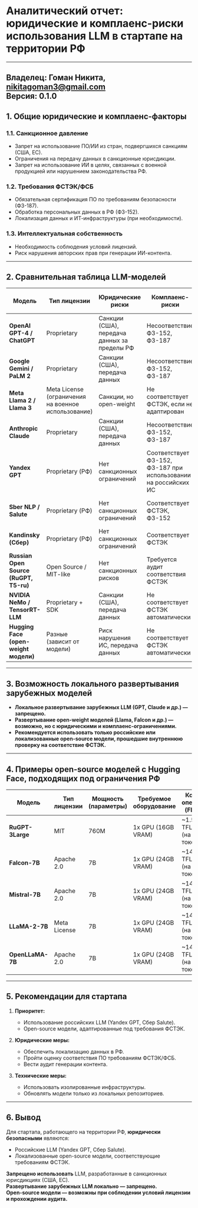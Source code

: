 # **Аналитический отчет: юридические и комплаенс-риски использования LLM в стартапе на территории РФ**
---

Владелец: Гоман Никита, nikitagoman3@gmail.com  
Версия: 0.1.0
---

## **1. Общие юридические и комплаенс-факторы**

### **1.1. Санкционное давление**
- Запрет на использование ПО/ИИ из стран, подвергшихся санкциям (США, ЕС).
- Ограничения на передачу данных в санкционные юрисдикции.
- Запрет на использование ИИ в целях, связанных с военной продукцией или нарушением законодательства РФ.

### **1.2. Требования ФСТЭК/ФСБ**
- Обязательная сертификация ПО по требованиям безопасности (ФЗ-187).
- Обработка персональных данных в РФ (ФЗ-152).
- Локализация данных и ИТ-инфраструктуры (при необходимости).

### **1.3. Интеллектуальная собственность**
- Необходимость соблюдения условий лицензий.
- Риск нарушения авторских прав при генерации ИИ-контента.

---

## **2. Сравнительная таблица LLM-моделей**

| Модель | Тип лицензии | Юридические риски | Комплаенс-риски | Возможные сценарии использования | Примечание |
|--------|--------------|-------------------|------------------|-----------------------------------|------------|
| **OpenAI GPT-4 / ChatGPT** | Proprietary | Санкции (США), передача данных за пределы РФ | Несоответствие ФЗ-152, ФЗ-187 | Запрещено использовать в РФ | Запрещено в РФ |
| **Google Gemini / PaLM 2** | Proprietary | Санкции (США), передача данных | Несоответствие ФЗ-152, ФЗ-187 | Запрещено использовать в РФ | Запрещено в РФ |
| **Meta Llama 2 / Llama 3** | Meta License (ограничения на военное использование) | Санкции, но open-weight | Не соответствует ФСТЭК, если не адаптирован | Обучение, исследование, ограниченное коммерческое | Требует локализации и аудита |
| **Anthropic Claude** | Proprietary | Санкции (США), передача данных | Несоответствие ФЗ-152, ФЗ-187 | Запрещено использовать в РФ | Запрещено в РФ |
| **Yandex GPT** | Proprietary (РФ) | Нет санкционных ограничений | Соответствует ФЗ-152, ФЗ-187 при использовании на российских ИС | Контент-генерация, аналитика, чат-боты | Рекомендовано для РФ |
| **Sber NLP / Salute** | Proprietary (РФ) | Нет санкционных ограничений | Соответствует ФСТЭК, ФЗ-152 | Контент-генерация, поддержка, аналитика | Рекомендовано для РФ |
| **Kandinsky (Сбер)** | Proprietary (РФ) | Нет санкционных ограничений | Соответствует ФСТЭК | Генерация изображений, интеграции | Рекомендовано для РФ |
| **Russian Open Source (RuGPT, Т5-ru)** | Open Source / MIT-like | Нет санкционных рисков | Требуется аудит соответствия ФСТЭК | Обучение, исследования, внутренние продукты | Рекомендовано, при соблюдении условий безопасности |
| **NVIDIA NeMo / TensorRT-LLM** | Proprietary + SDK | Санкции (США), передача данных | Не соответствует ФСТЭК автоматически | Ограничено для РФ | Запрещено или ограничено |
| **Hugging Face (open-weight модели)** | Разные (зависит от модели) | Риск нарушения ИС, передача данных | Не соответствует ФСТЭК автоматически | Только с локальной инфраструктурой, с аудитом | Возможен при соблюдении условий |

---

## **3. Возможность локального развертывания зарубежных моделей**

- **Локальное развертывание зарубежных LLM (GPT, Claude и др.) — запрещено.**
- **Развертывание open-weight моделей (Llama, Falcon и др.) — возможно, но с юридическими и комплаенс-ограничениями.**
- **Рекомендуется использовать только российские или локализованные open-source модели, прошедшие внутреннюю проверку на соответствие ФСТЭК.**

---

## **4. Примеры open-source моделей с Hugging Face, подходящих под ограничения РФ**

| Модель | Тип лицензии | Мощность (параметры) | Требуемое оборудование | Кол-во операций (FLOPs) | Назначение | Комплаенс-ограничения |
|--------|--------------|----------------------|--------------------------|--------------------------|------------|------------------------|
| **RuGPT-3Large** | MIT | 760M | 1x GPU (16GB VRAM) | ~1.5 TFLOPs (на 1 токен) | Текстовая генерация, чат-боты, аналитика | Нет (российская модель) |
| **Falcon-7B** | Apache 2.0 | 7B | 1x GPU (24GB VRAM) | ~14 TFLOPs (на 1 токен) | Общее назначение, Q&A, генерация | Требует аудит |
| **Mistral-7B** | Apache 2.0 | 7B | 1x GPU (24GB VRAM) | ~14 TFLOPs (на 1 токен) | Код, генерация, инструкции | Требует аудит |
| **LLaMA-2-7B** | Meta License | 7B | 1x GPU (24GB VRAM) | ~14 TFLOPs (на 1 токен) | Общее назначение, обучение | Ограничения на коммерч. использование |
| **OpenLLaMA-7B** | Apache 2.0 | 7B | 1x GPU (24GB VRAM) | ~14 TFLOPs (на 1 токен) | Образование, исследование | Требует аудит |

---

## **5. Рекомендации для стартапа**

1. **Приоритет:**
   - Использование российских LLM (Yandex GPT, Сбер Salute).
   - Open-source модели, адаптированные под требования ФСТЭК.

2. **Юридические меры:**
   - Обеспечить локализацию данных в РФ.
   - Пройти оценку соответствия ПО требованиям ФСТЭК/ФСБ.
   - Вести аудит генерации контента.

3. **Технические меры:**
   - Использовать изолированные инфраструктуры.
   - Обновлять модели только из локальных репозиториев.

---

## **6. Вывод**

Для стартапа, работающего на территории РФ, **юридически безопасными** являются:
- Российские LLM (Yandex GPT, Сбер Salute).
- Локализованные open-source модели, соответствующие требованиям ФСТЭК.

**Запрещено использовать** LLM, разработанные в санкционных юрисдикциях (США, ЕС).  
**Развертывание зарубежных LLM локально — запрещено.**  
**Open-source модели — возможны при соблюдении условий лицензии и прохождении аудита.**